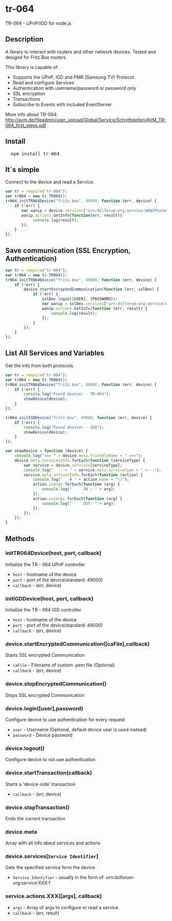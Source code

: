 tr-064
======

TR-064 - UPnP/IGD for node.js

## Description

A library to interact with routers and other network devices.
Tested and designd for Fritz.Box routers.

This library is capable of:
* Supports the UPnP, IGD and PMR (Samsung TV) Protocol
* Read and configure Services
* Authentication with username/password or password only
* SSL encryption
* Transactions
* Subscribe to Events with included EventServer

More info about TR-064: http://avm.de/fileadmin/user_upload/Global/Service/Schnittstellen/AVM_TR-064_first_steps.pdf

## Install

<pre>
  npm install tr-064
</pre>

## It`s simple

Connect to the device and read a Service.

```javascript
var tr = require("tr-064");
var tr064 = new tr.TR064();
tr064.initTR064Device("fritz.box", 49000, function (err, device) {
    if (!err) {
       var wanip = device.services["urn:dslforum-org:service:WANIPConnection:1"];
       wanip.actions.GetInfo(function(err, result){
       		console.log(result);
       });
    }
});

```

## Save communication (SSL Encryption, Authentication)

```javascript
var tr = require("tr-064");
var tr064 = new tr.TR064();
tr064.initTR064Device("fritz.box", 49000, function (err, device) {
    if (!err) {
        device.startEncryptedCommunication(function (err, sslDev) {
            if (!err) {
                sslDev.login([USER], [PASSWORD]);
                var wanip = sslDev.services["urn:dslforum-org:service:WANIPConnection:1"];
                wanip.actions.GetInfo(function (err, result) {
                    console.log(result);
                });
            }
        });
    }
});

```

## List All Services and Variables

Get the info from both protocols.

```javascript
var tr = require("tr-064");
var tr064 = new tr.TR064();
tr064.initTR064Device("fritz.box", 49000, function (err, device) {
    if (!err) {
        console.log("Found device! - TR-064");
        showDevice(device);
    }
});

tr064.initIGDDevice("fritz.box", 49000, function (err, device) {
    if (!err) {
        console.log("Found device! - IGD");
        showDevice(device);
    }
});

var showDevice = function (device) {
    console.log("=== " + device.meta.friendlyName + " ===");
    device.meta.servicesInfo.forEach(function (serviceType) {
        var service = device.services[serviceType];
        console.log("  ---> " + service.meta.serviceType + " <---");
        service.meta.actionsInfo.forEach(function (action) {
            console.log("   # " + action.name + "()");
            action.inArgs.forEach(function (arg) {
                console.log("     IN : " + arg);
            });
            action.outArgs.forEach(function (arg) {
                console.log("     OUT: " + arg);
            });
        });
    });
}
```

## Methods

### initTR064Device(host, port, callback)

Initialize the TR - 064 UPnP controller

* `host` - hostname of the device 
* `port` - port of the device(standard: 49000) 
* `callback` - (err, device)

### initIGDDevice(host, port, callback)

Initialize the TR - 064 IGD controller

* `host` - hostname of the device 
* `port` - port of the device(standard: 49000) 
* `callback` - (err, device)

### device.startEncryptedCommunication([caFile],callback)

Starts SSL encrypted Communication

* `caFile` - Filename of custom .pem file (Optional)
* `callback` - (err, device)

### device.stopEncryptedCommunication()

Stops SSL encrypted Communication

### device.login([user],password)

Configure device to use authentication for every request

* `user` - Username (Optional, default device user is used instead)
* `password` - Device password

### device.logout()

Configure device to not use authentication

### device.startTransaction(callback)

Starts a 'device-side' transaction

* `callback` - (err, device)

### device.stopTransaction()

Ends the current transaction

### device.meta

Array with all info about services and actions

### device.services[`Service Identifier`]

Gets the specified service form the device

* `Service Identifier` - usually in the form of: urn:dslforum-org:service:XXX:1

### service.actions.XXX([args], callback)
* `args` - Array of args to configure or read a service.
* `callback` - (err, result)
